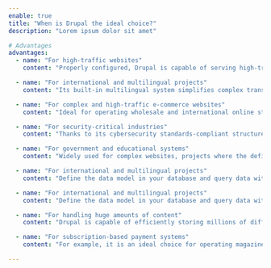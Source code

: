 ```yaml
---
enable: true
title: "When is Drupal the ideal choice?"
description: "Lorem ipsum dolor sit amet"

# Advantages
advantages:
  - name: "For high-traffic websites"
    content: "Properly configured, Drupal is capable of serving high-traffic portals, particularly for sessions requiring login."

  - name: "For international and multilingual projects"
    content: "Its built-in multilingual system simplifies complex translation processes, ensuring simple content management and a transparent interface."

  - name: "For complex and high-traffic e-commerce websites"
    content: "Ideal for operating wholesale and international online stores where complex and unique shopping processes take place."

  - name: "For security-critical industries"
    content: "Thanks to its cybersecurity standards-compliant structure, it is a great choice for healthcare and other websites dealing with critically personal data."

  - name: "For government and educational systems"
    content: "Widely used for complex websites, projects where the definition of various privileges and sessions is important."

  - name: "For international and multilingual projects"
    content: "Define the data model in your database and query data with GraphQL."

  - name: "For international and multilingual projects"
    content: "Define the data model in your database and query data with GraphQL."

  - name: "For handling huge amounts of content"
    content: "Drupal is capable of efficiently storing millions of different entries and optimally managing the stored content without performance issues."

  - name: "For subscription-based payment systems"
    content: "For example, it is an ideal choice for operating magazines and other websites requiring online subscription."

---
```

